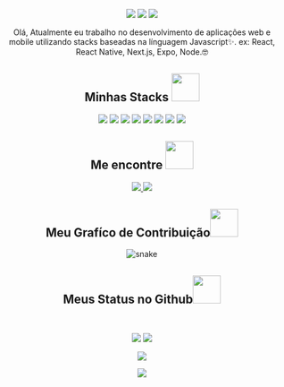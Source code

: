 <p align="center">
 
</p align="center">
<!-- <img src=".png" /> -->

<p align="center">
 
 <img src="https://badges.pufler.dev/visits/drigomartins/drigomartins"/> 
 <img src="https://badges.pufler.dev/repos/drigomartins"/>
 <img src="https://badges.pufler.dev/commits/monthly/drigomartins" />

</p>

<p align="center">
  Olá, Atualmente eu trabalho no desenvolvimento de aplicações web e mobile utilizando stacks baseadas na línguagem Javascript✨. 
  ex: React, React Native, Next.js, Expo, Node.🤓
</p>  

<h2 align="center">Minhas Stacks <img src="https://github.com/ritik307/ritik307/blob/main/images/laptop.gif" width="50"></h2>

<p align="center">
<img src="https://img.shields.io/badge/-HTML5-E34F26?style=flat-square&logo=html5&logoColor=white"/>
<img src="https://img.shields.io/badge/-CSS3-1572B6?style=flat-square&logo=css3"/>
<img src="https://img.shields.io/badge/-Bootstrap-563D7C?style=flat-square&logo=bootstrap"/>
<img src="https://img.shields.io/badge/-JavaScript-black?style=flat-square&logo=javascript"/>
<img src="https://img.shields.io/badge/-Nodejs-black?style=flat-square&logo=Node.js"/>
<img src="https://img.shields.io/badge/-React-black?style=flat-square&logo=react"/>
<img src="https://img.shields.io/badge/-Git-black?style=flat-square&logo=git"/>
<img src="https://img.shields.io/badge/-GitHub-black?style=flat-square&logo=github"/>
</p>

<h2 align="center">Me encontre <img src="https://media0.giphy.com/media/jqNPzdTTxQfOgOqpO4/source.gif" width="50"></h2>

<p align="center">
<a href="mailto: drigo.oliveira94@gmail.com">
 <img src="https://img.shields.io/badge/-ritikpr307-c14438?style=flat-square&logo=Gmail&logoColor=white&link=mailto:drigo.oliveira94@gmail.com"/>
</a>
<a href="https://www.linkedin.com/in/drigomartins/">
 <img src="https://img.shields.io/badge/-ritikrawal-blue?style=flat-square&logo=Linkedin&logoColor=white&link=https://www.linkedin.com/in/drigomartins/"/>
</a>
</p>


<h2 align="center">
  Meu Grafíco de Contribuição<img src="https://media.giphy.com/media/xUA7aZeLE2e0P7Znz2/giphy.gif" width="50">
</h2>
<p align="center">
  <img src="https://github.com/drigomartins/drigomartins/raw/output/github-contribution-grid-snake.svg" alt="snake"></center>
</p>

<h2 align="center">
  Meus Status no Github<img src="https://media.giphy.com/media/VgCDAzcKvsR6OM0uWg/giphy.gif" width="50">
</h2>
 
<br>

<p align = "center">
  <img  src = "https://github-readme-stats.vercel.app/api?username=drigomartins&show_icons=true&theme=radical&line_height=27">
  <img src = "https://github-readme-stats.vercel.app/api/top-langs/?username=drigomartins&hide=html,css,java,shaderlab,kotlin,hlsl&theme=radical">
</p>

<p align = "center">
 <img  src="https://github-readme-streak-stats.herokuapp.com/?user=drigomartins&show_icons=true&locale=en&layout=compact&theme=radical&line_height=0" />
</p> 

<p align = "center">
 <img src="https://activity-graph.herokuapp.com/graph?username=drigomartins&theme=redical">
</p> 
